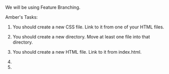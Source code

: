We will be using Feature Branching.

Amber's Tasks:

1) You should create a new CSS file. Link to it from one of your HTML files.

2) You should create a new directory. Move at least one file into that directory.

3) You should create a new HTML file. Link to it from index.html.

4)

5)
